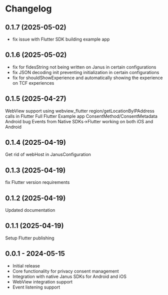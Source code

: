 # Changelog

## 0.1.7 (2025-05-02)

- fix issue with Flutter SDK building example app


## 0.1.6 (2025-05-02)

- fix for fidesString not being written on Janus in certain configurations
- fix JSON decoding init preventing initialization in certain configurations
- fix for shouldShowExperience and automatically showing the experience on TCF experiences


## 0.1.5 (2025-04-27)

WebView support using webview_flutter
region/getLocationByIPAddress calls in Flutter
Full Flutter Example app
ConsentMethod/ConsentMetadata Android bug
Events from Native SDKs->Flutter working on both iOS and Android


## 0.1.4 (2025-04-19)

Get rid of webHost in JanusConfiguration


## 0.1.3 (2025-04-19)

fix Flutter version requirements


## 0.1.2 (2025-04-19)

Updated documentation


## 0.1.1 (2025-04-19)

Setup Flutter publishing


## 0.0.1 - 2024-05-15

* Initial release
* Core functionality for privacy consent management
* Integration with native Janus SDKs for Android and iOS
* WebView integration support
* Event listening support
